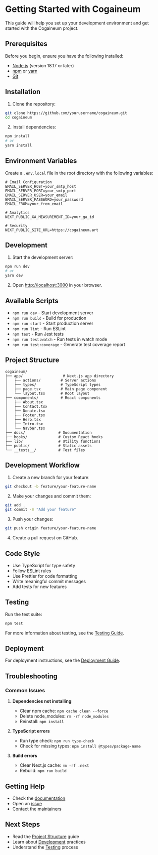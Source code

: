 # Getting Started with Cogaineum

This guide will help you set up your development environment and get started with the Cogaineum project.

## Prerequisites

Before you begin, ensure you have the following installed:

- [Node.js](https://nodejs.org/) (version 18.17 or later)
- [npm](https://www.npmjs.com/) or [yarn](https://yarnpkg.com/)
- [Git](https://git-scm.com/)

## Installation

1. Clone the repository:
```bash
git clone https://github.com/yourusername/cogaineum.git
cd cogaineum
```

2. Install dependencies:
```bash
npm install
# or
yarn install
```

## Environment Variables

Create a `.env.local` file in the root directory with the following variables:

```env
# Email Configuration
EMAIL_SERVER_HOST=your_smtp_host
EMAIL_SERVER_PORT=your_smtp_port
EMAIL_SERVER_USER=your_email
EMAIL_SERVER_PASSWORD=your_password
EMAIL_FROM=your_from_email

# Analytics
NEXT_PUBLIC_GA_MEASUREMENT_ID=your_ga_id

# Security
NEXT_PUBLIC_SITE_URL=https://cogaineum.art
```

## Development

1. Start the development server:
```bash
npm run dev
# or
yarn dev
```

2. Open [http://localhost:3000](http://localhost:3000) in your browser.

## Available Scripts

- `npm run dev` - Start development server
- `npm run build` - Build for production
- `npm run start` - Start production server
- `npm run lint` - Run ESLint
- `npm test` - Run Jest tests
- `npm run test:watch` - Run tests in watch mode
- `npm run test:coverage` - Generate test coverage report

## Project Structure

```
cogaineum/
├── app/                  # Next.js app directory
│   ├── actions/         # Server actions
│   ├── types/           # TypeScript types
│   ├── page.tsx         # Main page component
│   └── layout.tsx       # Root layout
├── components/          # React components
│   ├── About.tsx
│   ├── Contact.tsx
│   ├── Donate.tsx
│   ├── Footer.tsx
│   ├── Hero.tsx
│   ├── Intro.tsx
│   └── Navbar.tsx
├── docs/               # Documentation
├── hooks/              # Custom React hooks
├── lib/                # Utility functions
├── public/             # Static assets
└── __tests__/          # Test files
```

## Development Workflow

1. Create a new branch for your feature:
```bash
git checkout -b feature/your-feature-name
```

2. Make your changes and commit them:
```bash
git add .
git commit -m "Add your feature"
```

3. Push your changes:
```bash
git push origin feature/your-feature-name
```

4. Create a pull request on GitHub.

## Code Style

- Use TypeScript for type safety
- Follow ESLint rules
- Use Prettier for code formatting
- Write meaningful commit messages
- Add tests for new features

## Testing

Run the test suite:
```bash
npm test
```

For more information about testing, see the [Testing Guide](./testing.md).

## Deployment

For deployment instructions, see the [Deployment Guide](./deployment.md).

## Troubleshooting

### Common Issues

1. **Dependencies not installing**
   - Clear npm cache: `npm cache clean --force`
   - Delete node_modules: `rm -rf node_modules`
   - Reinstall: `npm install`

2. **TypeScript errors**
   - Run type check: `npm run type-check`
   - Check for missing types: `npm install @types/package-name`

3. **Build errors**
   - Clear Next.js cache: `rm -rf .next`
   - Rebuild: `npm run build`

## Getting Help

- Check the [documentation](./README.md)
- Open an [issue](https://github.com/yourusername/cogaineum/issues)
- Contact the maintainers

## Next Steps

- Read the [Project Structure](./project-structure.md) guide
- Learn about [Development](./development.md) practices
- Understand the [Testing](./testing.md) process 
